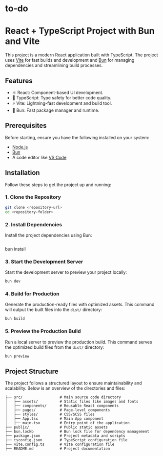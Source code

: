 # to-do

# React + TypeScript Project with Bun and Vite

This project is a modern React application built with TypeScript. The project uses [Vite](https://vitejs.dev/) for fast builds and development and [Bun](https://bun.sh/) for managing dependencies and streamlining build processes.

## Features

- ⚛️ React: Component-based UI development.
- 🦾 TypeScript: Type safety for better code quality.
- ⚡ Vite: Lightning-fast development and build tool.
- 🥯 Bun: Fast package manager and runtime.

## Prerequisites

Before starting, ensure you have the following installed on your system:

- [Node.js](https://nodejs.org/)
- [Bun](https://bun.sh/)
- A code editor like [VS Code](https://code.visualstudio.com/)

## Installation

Follow these steps to get the project up and running:

### 1. Clone the Repository
```bash
git clone <repository-url>
cd <repository-folder>
```

### 2. Install Dependencies

Install the project dependencies using Bun:

```bash
```
bun install

### 3. Start the Development Server

Start the development server to preview your project locally:

```bash
bun dev
```

### 4. Build for Production

Generate the production-ready files with optimized assets. This command will output the built files into the `dist/` directory:

```bash
bun build

```
### 5. Preview the Production Build

Run a local server to preview the production build. This command serves the optimized build files from the `dist/` directory:

```bash
bun preview
```

## Project Structure

The project follows a structured layout to ensure maintainability and scalability. Below is an overview of the directories and files:

```plaintext
├── src/                 # Main source code directory
│   ├── assets/          # Static files like images and fonts
│   ├── components/      # Reusable React components
│   ├── pages/           # Page-level components
│   ├── styles/          # CSS/SCSS files
│   ├── App.tsx          # Main App component
│   ├── main.tsx         # Entry point of the application
├── public/              # Public static assets
├── bun.lockb            # Bun lock file for dependency management
├── package.json         # Project metadata and scripts
├── tsconfig.json        # TypeScript configuration file
├── vite.config.ts       # Vite configuration file
├── README.md            # Project documentation

```



